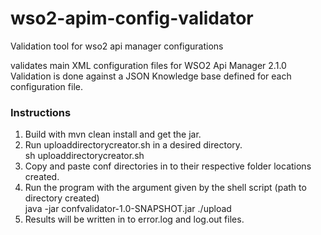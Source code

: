 # wso2-apim-config-validator
Validation tool for wso2 api manager configurations

validates main XML configuration files for WSO2 Api Manager 2.1.0
Validation is done against a JSON Knowledge base defined for each configuration file.

### Instructions
1. Build with mvn clean install and get the jar.
2. Run uploaddirectorycreator.sh in a desired directory.  
    sh uploaddirectorycreator.sh
3. Copy and paste conf directories in to their respective folder locations created.
4. Run the program with the argument given by the shell script (path to directory created)  
java -jar confvalidator-1.0-SNAPSHOT.jar ./upload
5. Results will be written in to error.log and log.out files.